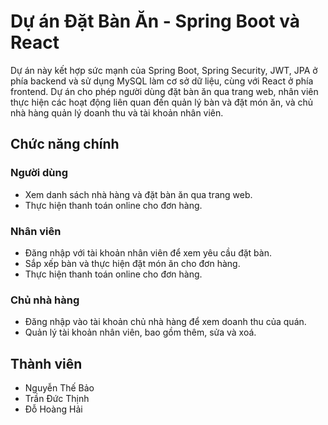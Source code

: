 # Dự án Đặt Bàn Ăn - Spring Boot và React

Dự án này kết hợp sức mạnh của Spring Boot, Spring Security, JWT, JPA ở phía backend và sử dụng MySQL làm cơ sở dữ liệu, cùng với React ở phía frontend. Dự án cho phép người dùng đặt bàn ăn qua trang web, nhân viên thực hiện các hoạt động liên quan đến quản lý bàn và đặt món ăn, và chủ nhà hàng quản lý doanh thu và tài khoản nhân viên.

## Chức năng chính

### Người dùng

- Xem danh sách nhà hàng và đặt bàn ăn qua trang web.
- Thực hiện thanh toán online cho đơn hàng.

### Nhân viên

- Đăng nhập với tài khoản nhân viên để xem yêu cầu đặt bàn.
- Sắp xếp bàn và thực hiện đặt món ăn cho đơn hàng.
- Thực hiện thanh toán online cho đơn hàng.

### Chủ nhà hàng

- Đăng nhập vào tài khoản chủ nhà hàng để xem doanh thu của quán.
- Quản lý tài khoản nhân viên, bao gồm thêm, sửa và xoá.

## Thành viên

- Nguyễn Thế Bảo
- Trần Đức Thịnh
- Đỗ Hoàng Hải
